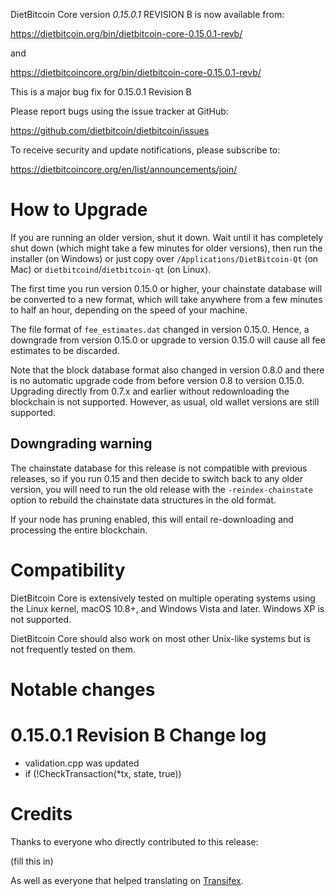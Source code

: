 DietBitcoin Core version *0.15.0.1* REVISION B is now available from:

  <https://dietbitcoin.org/bin/dietbitcoin-core-0.15.0.1-revb/>

and

  <https://dietbitcoincore.org/bin/dietbitcoin-core-0.15.0.1-revb/>

This is a major bug fix for 0.15.0.1 Revision B

Please report bugs using the issue tracker at GitHub:

  <https://github.com/dietbitcoin/dietbitcoin/issues>

To receive security and update notifications, please subscribe to:

  <https://dietbitcoincore.org/en/list/announcements/join/>

How to Upgrade
==============

If you are running an older version, shut it down. Wait until it has completely
shut down (which might take a few minutes for older versions), then run the 
installer (on Windows) or just copy over `/Applications/DietBitcoin-Qt` (on Mac)
or `dietbitcoind`/`dietbitcoin-qt` (on Linux).

The first time you run version 0.15.0 or higher, your chainstate database will
be converted to a new format, which will take anywhere from a few minutes to
half an hour, depending on the speed of your machine.

The file format of `fee_estimates.dat` changed in version 0.15.0. Hence, a
downgrade from version 0.15.0 or upgrade to version 0.15.0 will cause all fee
estimates to be discarded.

Note that the block database format also changed in version 0.8.0 and there is no
automatic upgrade code from before version 0.8 to version 0.15.0. Upgrading
directly from 0.7.x and earlier without redownloading the blockchain is not supported.
However, as usual, old wallet versions are still supported.

Downgrading warning
-------------------

The chainstate database for this release is not compatible with previous
releases, so if you run 0.15 and then decide to switch back to any
older version, you will need to run the old release with the `-reindex-chainstate`
option to rebuild the chainstate data structures in the old format.

If your node has pruning enabled, this will entail re-downloading and
processing the entire blockchain.

Compatibility
==============

DietBitcoin Core is extensively tested on multiple operating systems using
the Linux kernel, macOS 10.8+, and Windows Vista and later. Windows XP is not supported.

DietBitcoin Core should also work on most other Unix-like systems but is not
frequently tested on them.

Notable changes
===============



0.15.0.1 Revision B Change log
====================

-  validation.cpp was updated
-  if (!CheckTransaction(*tx, state, true))

Credits
=======

Thanks to everyone who directly contributed to this release:

(fill this in)

As well as everyone that helped translating on [Transifex](https://www.transifex.com/projects/p/dietbitcoin/).
